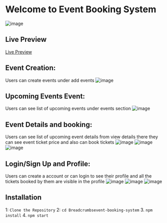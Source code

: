 # Welcome to Event Booking System

![image](https://github.com/user-attachments/assets/d752064e-4094-4b1d-a0bc-959dd6b1997b)

## Live Preview

[Live Preview](https://event-booking-system-ten.vercel.app/)


## Event Creation:

Users can create events under add events
![image](https://github.com/user-attachments/assets/4557762c-a1ae-41f3-a9bc-df3c35d6144e)

## Upcoming Events Event:

Users can see list of upcoming events under events section
![image](https://github.com/user-attachments/assets/46a9c055-9b6b-4d92-9bed-7faba3111cc4)

## Event Details and booking:

Users can see list of upcoming event details from view details there they can see event ticket price and also can book tickets
![image](https://github.com/user-attachments/assets/5d4325c3-5e57-4360-988e-934a28c862ba)
![image](https://github.com/user-attachments/assets/759d252f-397b-4a4b-b3a3-904a1a77b698)
![image](https://github.com/user-attachments/assets/3bd6eb85-eb74-4090-bf1f-c4235f6249ad)

## Login/Sign Up and Profile:

Users can create a account or can login to see their profile and all the tickets booked by them are visible in the profile
![image](https://github.com/user-attachments/assets/c513e52a-3f2f-4c6b-9bc0-230097903310)
![image](https://github.com/user-attachments/assets/f1fab855-866a-4dab-b401-2e96ee8d4802)
![image](https://github.com/user-attachments/assets/e5937503-ba5e-4d08-9c5a-9155f6e48414)

## Installation

1: `Clone the Repository`
2: `cd Breadcrumbsevent-booking-system`
 3. `npm install` 
4. `npm start`
